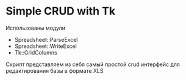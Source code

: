 Simple CRUD with Tk 
===================

 Использованы модули
 - Spreadsheet::ParseExcel
 - Spreadsheet::WriteExcel
 - Tk::GridColumns

Скрипт представляем из себя самый простой crud интерфейс 
для редактирования базы в формате XLS